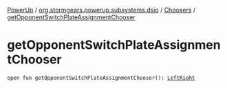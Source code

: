 [PowerUp](../../index.md) / [org.stormgears.powerup.subsystems.dsio](../index.md) / [Choosers](index.md) / [getOpponentSwitchPlateAssignmentChooser](./get-opponent-switch-plate-assignment-chooser.md)

# getOpponentSwitchPlateAssignmentChooser

`open fun getOpponentSwitchPlateAssignmentChooser(): `[`LeftRight`](../../org.stormgears.powerup.subsystems.field/-field-positions/-left-right/index.md)
